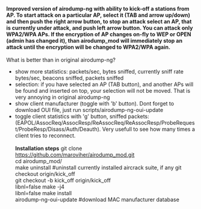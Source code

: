<b>Improved version of airodump-ng with ability to kick-off a stations from AP. To start attack on a particular AP, select it (TAB and arrow up/down) and then push the right arrow button, to stop an attack select an AP, that is currently under attack, and push left arrow button. You can attack only WPA2/WPA APs. If the encryption of AP changes on-fly to WEP or OPEN (admin has changed it), than <b>airodump_mod</b> will immediately stop an attack until the encryption will be changed to WPA2/WPA again.</b><br><br>
What is better than in original airodump-ng?<br>
* show more statistics: packets/sec, bytes sniffed, currently sniff rate bytes/sec, beacons sniffed, packets sniffed
* selection: if you have selected an AP (TAB button), and another APs will be found and inserted on top, your selection will not be moved. That is very annoying in original airodump-ng
* show client manufacturer (toggle with 'b' button). Dont forget to download OUI file, just run scripts/airodump-ng-oui-update
* toggle client statistics with 'g' button, sniffed packets: (EAPOL/AssocReq/AssocResp/ReAssocReq/ReAssocResp/ProbeRequest/ProbeResp/Disass/Auth/Deauth). Very usefull to see how many times a client tries to reconnect.<br><br>
<b>Installation steps</b>
git clone https://github.com/maroviher/airodump_mod.git<br>
cd airodump_mod/<br>
make uninstall #uninstall currently installed aircrack suite, if any
git checkout origin/kick_off<br>
git checkout -b kick_off origin/kick_off<br>
libnl=false make -j4<br>
libnl=false make install<br>
airodump-ng-oui-update #download MAC manufacturer database<br>

